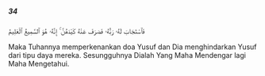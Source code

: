 ##### 34

<span class="ayah">فَٱسْتَجَابَ لَهُۥ رَبُّهُۥ فَصَرَفَ عَنْهُ كَيْدَهُنَّ ۚ إِنَّهُۥ هُوَ ٱلسَّمِيعُ ٱلْعَلِيمُ</span>

<span class="ayah_translation">Maka Tuhannya memperkenankan doa Yusuf dan Dia menghindarkan Yusuf dari tipu daya mereka. Sesungguhnya Dialah Yang Maha Mendengar lagi Maha Mengetahui.</span>
